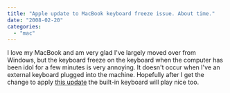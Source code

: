```yaml
---
title: "Apple update to MacBook keyboard freeze issue. About time."
date: "2008-02-20"
categories: 
  - "mac"
---
```


I love my MacBook and am very glad I've largely moved over from Windows, but the keyboard freeze on the keyboard when the computer has been idol for a few minutes is very annoying. It doesn't occur when I've an external keyboard plugged into the machine. Hopefully after I get the change to apply [this update](http://www.apple.com/support/downloads/macbookmacbookprokeyboardfirmwareupdate10.html) the built-in keyboard will play nice too.
